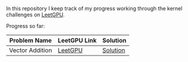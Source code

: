 In this repository I keep track of my progress working through the kernel challenges on [LeetGPU](https://leetgpu.com).

Progress so far:

| Problem Name | LeetGPU Link | Solution |
|-------------|--------------|----------|
| Vector Addition | [LeetGPU](https://leetgpu.com/challenges/vector-addition) | [Solution](solutions/vector_addition) |
